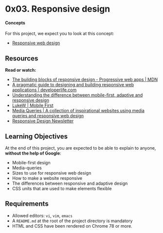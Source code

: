 # 0x03. Responsive design

#### Concepts

For this project, we expect you to look at this concept:

* <a href="https://intranet.alxswe.com/concepts/546">Responsive web design</a>

## Resources

**Read or watch:**

* <a href="https://intranet.alxswe.com/rltoken/o3EMSmw1WrNDSLJe3QcPIw">The building blocks of responsive design - Progressive web apps | MDN</a>
* <a href="https://intranet.alxswe.com/rltoken/kYMxBNgzzyb2s7ZkVa5HJA">A pragmatic guide to designing and building responsive web applications | developerlife.com</a>
* <a href="https://intranet.alxswe.com/rltoken/V7x4ZBedCZlZa4n3HfolyA">Understanding the difference between mobile-first, adaptive and responsive design</a>
* <a href="https://intranet.alxswe.com/rltoken/6CYunSvuxKo0aMHTXAMO3w">LukeW | Mobile First</a>
* <a href="https://intranet.alxswe.com/rltoken/gPX33evbEgxMIYLnizrrvg">Media Queries | A collection of inspirational websites using media queries and responsive web design</a>
* <a href="https://intranet.alxswe.com/rltoken/6SOmvi6vROzFLgKqSG-ODA">Responsive Design Newsletter</a>

## Learning Objectives

At the end of this project, you are expected to be able to explain to anyone, **without the help of Google**:

* Mobile-first design
* Media-queries
* Sizes to use for responsive web design
* How to make a website responsive
* The differences between responsive and adaptive design
* CSS units that are used to make elements flexible

## Requirements

* Allowed editors: `vi`, `vim`, `emacs`
* A `README.md` at the root of the project directory is mandatory
* HTML and CSS have been rendered on Chrome 78 or more.


